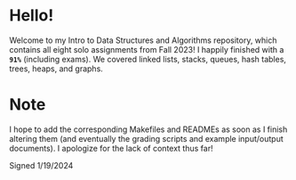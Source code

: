 # Hello!
Welcome to my Intro to Data Structures and Algorithms repository, which contains all eight solo assignments from Fall 2023! I happily finished with a **__`91%`__** (including exams). We covered linked lists, stacks, queues, hash tables, trees, heaps, and graphs.

# Note
I hope to add the corresponding Makefiles and READMEs as soon as I finish altering them (and eventually the grading scripts and example input/output documents). I apologize for the lack of context thus far!

Signed 1/19/2024